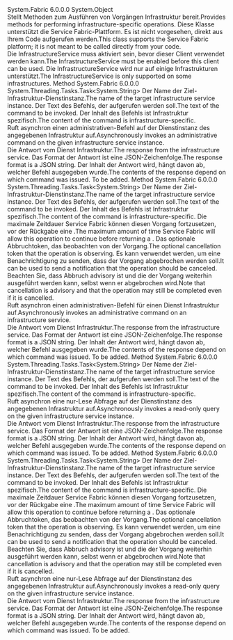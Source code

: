 <Type Name="FabricClient+InfrastructureServiceClient" FullName="System.Fabric.FabricClient+InfrastructureServiceClient">
  <TypeSignature Language="C#" Value="public sealed class FabricClient.InfrastructureServiceClient" />
  <TypeSignature Language="ILAsm" Value=".class nested public auto ansi sealed beforefieldinit FabricClient/InfrastructureServiceClient extends System.Object" />
  <TypeSignature Language="DocId" Value="T:System.Fabric.FabricClient.InfrastructureServiceClient" />
  <TypeSignature Language="VB.NET" Value="Public NotInheritable Class FabricClient.InfrastructureServiceClient" />
  <TypeSignature Language="F#" Value="type FabricClient.InfrastructureServiceClient = class" />
  <AssemblyInfo>
    <AssemblyName>System.Fabric</AssemblyName>
    <AssemblyVersion>6.0.0.0</AssemblyVersion>
  </AssemblyInfo>
  <Base>
    <BaseTypeName>System.Object</BaseTypeName>
  </Base>
  <Interfaces />
  <Docs>
    <summary>
      <para><span data-ttu-id="5461c-101">Stellt Methoden zum Ausführen von Vorgängen Infrastruktur bereit.</span><span class="sxs-lookup"><span data-stu-id="5461c-101">Provides methods for performing infrastructure-specific operations.</span></span></para>
      <para><span data-ttu-id="5461c-102">Diese Klasse unterstützt die Service Fabric-Plattform. Es ist nicht vorgesehen, direkt aus Ihrem Code aufgerufen werden.</span><span class="sxs-lookup"><span data-stu-id="5461c-102">This class supports the Service Fabric platform; it is not meant to be called directly from your code.</span></span></para>
    </summary>
    <remarks>
      <para><span data-ttu-id="5461c-103">Die InfrastructureService muss aktiviert sein, bevor dieser Client verwendet werden kann.</span><span class="sxs-lookup"><span data-stu-id="5461c-103">The InfrastructureService must be enabled before this client can be used.</span></span> <span data-ttu-id="5461c-104">Die InfrastructureService wird nur auf einige Infrastrukturen unterstützt.</span><span class="sxs-lookup"><span data-stu-id="5461c-104">The InfrastructureService is only supported on some infrastructures.</span></span></para>
    </remarks>
  </Docs>
  <Members>
    <Member MemberName="InvokeInfrastructureCommandAsync">
      <MemberSignature Language="C#" Value="public System.Threading.Tasks.Task&lt;string&gt; InvokeInfrastructureCommandAsync (Uri serviceName, string command);" />
      <MemberSignature Language="ILAsm" Value=".method public hidebysig instance class System.Threading.Tasks.Task`1&lt;string&gt; InvokeInfrastructureCommandAsync(class System.Uri serviceName, string command) cil managed" />
      <MemberSignature Language="DocId" Value="M:System.Fabric.FabricClient.InfrastructureServiceClient.InvokeInfrastructureCommandAsync(System.Uri,System.String)" />
      <MemberSignature Language="VB.NET" Value="Public Function InvokeInfrastructureCommandAsync (serviceName As Uri, command As String) As Task(Of String)" />
      <MemberSignature Language="F#" Value="member this.InvokeInfrastructureCommandAsync : Uri * string -&gt; System.Threading.Tasks.Task&lt;string&gt;" Usage="infrastructureServiceClient.InvokeInfrastructureCommandAsync (serviceName, command)" />
      <MemberType>Method</MemberType>
      <AssemblyInfo>
        <AssemblyName>System.Fabric</AssemblyName>
        <AssemblyVersion>6.0.0.0</AssemblyVersion>
      </AssemblyInfo>
      <ReturnValue>
        <ReturnType>System.Threading.Tasks.Task&lt;System.String&gt;</ReturnType>
      </ReturnValue>
      <Parameters>
        <Parameter Name="serviceName" Type="System.Uri" />
        <Parameter Name="command" Type="System.String" />
      </Parameters>
      <Docs>
        <param name="serviceName">
          <para><span data-ttu-id="5461c-105">Der Name der Ziel-Infrastruktur-Dienstinstanz.</span><span class="sxs-lookup"><span data-stu-id="5461c-105">The name of the target infrastructure service instance.</span></span></para>
        </param>
        <param name="command">
          <para><span data-ttu-id="5461c-106">Der Text des Befehls, der aufgerufen werden soll.</span><span class="sxs-lookup"><span data-stu-id="5461c-106">The text of the command to be invoked.</span></span>  <span data-ttu-id="5461c-107">Der Inhalt des Befehls ist Infrastruktur spezifisch.</span><span class="sxs-lookup"><span data-stu-id="5461c-107">The content of the command is infrastructure-specific.</span></span></para>
        </param>
        <summary>
          <para><span data-ttu-id="5461c-108">Ruft asynchron einen administrativen-Befehl auf der Dienstinstanz des angegebenen Infrastruktur auf.</span><span class="sxs-lookup"><span data-stu-id="5461c-108">Asynchronously invokes an administrative command on the given infrastructure service instance.</span></span></para>
        </summary>
        <returns>
          <para><span data-ttu-id="5461c-109">Die Antwort vom Dienst Infrastruktur.</span><span class="sxs-lookup"><span data-stu-id="5461c-109">The response from the infrastructure service.</span></span> <span data-ttu-id="5461c-110">Das Format der Antwort ist eine JSON-Zeichenfolge.</span><span class="sxs-lookup"><span data-stu-id="5461c-110">The response format is a JSON string.</span></span> <span data-ttu-id="5461c-111">Der Inhalt der Antwort wird, hängt davon ab, welcher Befehl ausgegeben wurde.</span><span class="sxs-lookup"><span data-stu-id="5461c-111">The contents of the response depend on which command was issued.</span></span></para>
        </returns>
        <remarks>To be added.</remarks>
      </Docs>
    </Member>
    <Member MemberName="InvokeInfrastructureCommandAsync">
      <MemberSignature Language="C#" Value="public System.Threading.Tasks.Task&lt;string&gt; InvokeInfrastructureCommandAsync (Uri serviceName, string command, TimeSpan timeout, System.Threading.CancellationToken cancellationToken);" />
      <MemberSignature Language="ILAsm" Value=".method public hidebysig instance class System.Threading.Tasks.Task`1&lt;string&gt; InvokeInfrastructureCommandAsync(class System.Uri serviceName, string command, valuetype System.TimeSpan timeout, valuetype System.Threading.CancellationToken cancellationToken) cil managed" />
      <MemberSignature Language="DocId" Value="M:System.Fabric.FabricClient.InfrastructureServiceClient.InvokeInfrastructureCommandAsync(System.Uri,System.String,System.TimeSpan,System.Threading.CancellationToken)" />
      <MemberSignature Language="F#" Value="member this.InvokeInfrastructureCommandAsync : Uri * string * TimeSpan * System.Threading.CancellationToken -&gt; System.Threading.Tasks.Task&lt;string&gt;" Usage="infrastructureServiceClient.InvokeInfrastructureCommandAsync (serviceName, command, timeout, cancellationToken)" />
      <MemberType>Method</MemberType>
      <AssemblyInfo>
        <AssemblyName>System.Fabric</AssemblyName>
        <AssemblyVersion>6.0.0.0</AssemblyVersion>
      </AssemblyInfo>
      <ReturnValue>
        <ReturnType>System.Threading.Tasks.Task&lt;System.String&gt;</ReturnType>
      </ReturnValue>
      <Parameters>
        <Parameter Name="serviceName" Type="System.Uri" />
        <Parameter Name="command" Type="System.String" />
        <Parameter Name="timeout" Type="System.TimeSpan" />
        <Parameter Name="cancellationToken" Type="System.Threading.CancellationToken" />
      </Parameters>
      <Docs>
        <param name="serviceName">
          <para><span data-ttu-id="5461c-112">Der Name der Ziel-Infrastruktur-Dienstinstanz.</span><span class="sxs-lookup"><span data-stu-id="5461c-112">The name of the target infrastructure service instance.</span></span></para>
        </param>
        <param name="command">
          <para><span data-ttu-id="5461c-113">Der Text des Befehls, der aufgerufen werden soll.</span><span class="sxs-lookup"><span data-stu-id="5461c-113">The text of the command to be invoked.</span></span>  <span data-ttu-id="5461c-114">Der Inhalt des Befehls ist Infrastruktur spezifisch.</span><span class="sxs-lookup"><span data-stu-id="5461c-114">The content of the command is infrastructure-specific.</span></span></para>
        </param>
        <param name="timeout">
          <para><span data-ttu-id="5461c-115">Die maximale Zeitdauer Service Fabric können diesen Vorgang fortzusetzen, vor der Rückgabe eine <see cref="T:System.TimeoutException" />.</span><span class="sxs-lookup"><span data-stu-id="5461c-115">The maximum amount of time Service Fabric will allow this operation to continue before returning a <see cref="T:System.TimeoutException" />.</span></span></para>
        </param>
        <param name="cancellationToken">
          <para><span data-ttu-id="5461c-116">Das optionale Abbruchtoken, das beobachten von der Vorgang.</span><span class="sxs-lookup"><span data-stu-id="5461c-116">The optional cancellation token that the operation is observing.</span></span> <span data-ttu-id="5461c-117">Es kann verwendet werden, um eine Benachrichtigung zu senden, dass der Vorgang abgebrochen werden soll.</span><span class="sxs-lookup"><span data-stu-id="5461c-117">It can be used to send a notification that the operation should be canceled.</span></span> <span data-ttu-id="5461c-118">Beachten Sie, dass Abbruch advisory ist und die der Vorgang weiterhin ausgeführt werden kann, selbst wenn er abgebrochen wird.</span><span class="sxs-lookup"><span data-stu-id="5461c-118">Note that cancellation is advisory and that the operation may still be completed even if it is cancelled.</span></span></para>
        </param>
        <summary>
          <para><span data-ttu-id="5461c-119">Ruft asynchron einen administrativen-Befehl für einen Dienst Infrastruktur auf.</span><span class="sxs-lookup"><span data-stu-id="5461c-119">Asynchronously invokes an administrative command on an infrastructure service.</span></span></para>
        </summary>
        <returns>
          <para><span data-ttu-id="5461c-120">Die Antwort vom Dienst Infrastruktur.</span><span class="sxs-lookup"><span data-stu-id="5461c-120">The response from the infrastructure service.</span></span> <span data-ttu-id="5461c-121">Das Format der Antwort ist eine JSON-Zeichenfolge.</span><span class="sxs-lookup"><span data-stu-id="5461c-121">The response format is a JSON string.</span></span> <span data-ttu-id="5461c-122">Der Inhalt der Antwort wird, hängt davon ab, welcher Befehl ausgegeben wurde.</span><span class="sxs-lookup"><span data-stu-id="5461c-122">The contents of the response depend on which command was issued.</span></span></para>
        </returns>
        <remarks>To be added.</remarks>
      </Docs>
    </Member>
    <Member MemberName="InvokeInfrastructureQueryAsync">
      <MemberSignature Language="C#" Value="public System.Threading.Tasks.Task&lt;string&gt; InvokeInfrastructureQueryAsync (Uri serviceName, string command);" />
      <MemberSignature Language="ILAsm" Value=".method public hidebysig instance class System.Threading.Tasks.Task`1&lt;string&gt; InvokeInfrastructureQueryAsync(class System.Uri serviceName, string command) cil managed" />
      <MemberSignature Language="DocId" Value="M:System.Fabric.FabricClient.InfrastructureServiceClient.InvokeInfrastructureQueryAsync(System.Uri,System.String)" />
      <MemberSignature Language="VB.NET" Value="Public Function InvokeInfrastructureQueryAsync (serviceName As Uri, command As String) As Task(Of String)" />
      <MemberSignature Language="F#" Value="member this.InvokeInfrastructureQueryAsync : Uri * string -&gt; System.Threading.Tasks.Task&lt;string&gt;" Usage="infrastructureServiceClient.InvokeInfrastructureQueryAsync (serviceName, command)" />
      <MemberType>Method</MemberType>
      <AssemblyInfo>
        <AssemblyName>System.Fabric</AssemblyName>
        <AssemblyVersion>6.0.0.0</AssemblyVersion>
      </AssemblyInfo>
      <ReturnValue>
        <ReturnType>System.Threading.Tasks.Task&lt;System.String&gt;</ReturnType>
      </ReturnValue>
      <Parameters>
        <Parameter Name="serviceName" Type="System.Uri" />
        <Parameter Name="command" Type="System.String" />
      </Parameters>
      <Docs>
        <param name="serviceName">
          <para><span data-ttu-id="5461c-123">Der Name der Ziel-Infrastruktur-Dienstinstanz.</span><span class="sxs-lookup"><span data-stu-id="5461c-123">The name of the target infrastructure service instance.</span></span></para>
        </param>
        <param name="command">
          <para><span data-ttu-id="5461c-124">Der Text des Befehls, der aufgerufen werden soll.</span><span class="sxs-lookup"><span data-stu-id="5461c-124">The text of the command to be invoked.</span></span>  <span data-ttu-id="5461c-125">Der Inhalt des Befehls ist Infrastruktur spezifisch.</span><span class="sxs-lookup"><span data-stu-id="5461c-125">The content of the command is infrastructure-specific.</span></span></para>
        </param>
        <summary>
          <para><span data-ttu-id="5461c-126">Ruft asynchron eine nur-Lese Abfrage auf der Dienstinstanz des angegebenen Infrastruktur auf.</span><span class="sxs-lookup"><span data-stu-id="5461c-126">Asynchronously invokes a read-only query on the given infrastructure service instance.</span></span></para>
        </summary>
        <returns>
          <para><span data-ttu-id="5461c-127">Die Antwort vom Dienst Infrastruktur.</span><span class="sxs-lookup"><span data-stu-id="5461c-127">The response from the infrastructure service.</span></span> <span data-ttu-id="5461c-128">Das Format der Antwort ist eine JSON-Zeichenfolge.</span><span class="sxs-lookup"><span data-stu-id="5461c-128">The response format is a JSON string.</span></span> <span data-ttu-id="5461c-129">Der Inhalt der Antwort wird, hängt davon ab, welcher Befehl ausgegeben wurde.</span><span class="sxs-lookup"><span data-stu-id="5461c-129">The contents of the response depend on which command was issued.</span></span></para>
        </returns>
        <remarks>To be added.</remarks>
      </Docs>
    </Member>
    <Member MemberName="InvokeInfrastructureQueryAsync">
      <MemberSignature Language="C#" Value="public System.Threading.Tasks.Task&lt;string&gt; InvokeInfrastructureQueryAsync (Uri serviceName, string command, TimeSpan timeout, System.Threading.CancellationToken cancellationToken);" />
      <MemberSignature Language="ILAsm" Value=".method public hidebysig instance class System.Threading.Tasks.Task`1&lt;string&gt; InvokeInfrastructureQueryAsync(class System.Uri serviceName, string command, valuetype System.TimeSpan timeout, valuetype System.Threading.CancellationToken cancellationToken) cil managed" />
      <MemberSignature Language="DocId" Value="M:System.Fabric.FabricClient.InfrastructureServiceClient.InvokeInfrastructureQueryAsync(System.Uri,System.String,System.TimeSpan,System.Threading.CancellationToken)" />
      <MemberSignature Language="F#" Value="member this.InvokeInfrastructureQueryAsync : Uri * string * TimeSpan * System.Threading.CancellationToken -&gt; System.Threading.Tasks.Task&lt;string&gt;" Usage="infrastructureServiceClient.InvokeInfrastructureQueryAsync (serviceName, command, timeout, cancellationToken)" />
      <MemberType>Method</MemberType>
      <AssemblyInfo>
        <AssemblyName>System.Fabric</AssemblyName>
        <AssemblyVersion>6.0.0.0</AssemblyVersion>
      </AssemblyInfo>
      <ReturnValue>
        <ReturnType>System.Threading.Tasks.Task&lt;System.String&gt;</ReturnType>
      </ReturnValue>
      <Parameters>
        <Parameter Name="serviceName" Type="System.Uri" />
        <Parameter Name="command" Type="System.String" />
        <Parameter Name="timeout" Type="System.TimeSpan" />
        <Parameter Name="cancellationToken" Type="System.Threading.CancellationToken" />
      </Parameters>
      <Docs>
        <param name="serviceName">
          <para><span data-ttu-id="5461c-130">Der Name der Ziel-Infrastruktur-Dienstinstanz.</span><span class="sxs-lookup"><span data-stu-id="5461c-130">The name of the target infrastructure service instance.</span></span></para>
        </param>
        <param name="command">
          <para><span data-ttu-id="5461c-131">Der Text des Befehls, der aufgerufen werden soll.</span><span class="sxs-lookup"><span data-stu-id="5461c-131">The text of the command to be invoked.</span></span>  <span data-ttu-id="5461c-132">Der Inhalt des Befehls ist Infrastruktur spezifisch.</span><span class="sxs-lookup"><span data-stu-id="5461c-132">The content of the command is infrastructure-specific.</span></span></para>
        </param>
        <param name="timeout">
          <para><span data-ttu-id="5461c-133">Die maximale Zeitdauer Service Fabric können diesen Vorgang fortzusetzen, vor der Rückgabe eine <see cref="T:System.TimeoutException" />.</span><span class="sxs-lookup"><span data-stu-id="5461c-133">The maximum amount of time Service Fabric will allow this operation to continue before returning a <see cref="T:System.TimeoutException" />.</span></span></para>
        </param>
        <param name="cancellationToken">
          <para><span data-ttu-id="5461c-134">Das optionale Abbruchtoken, das beobachten von der Vorgang.</span><span class="sxs-lookup"><span data-stu-id="5461c-134">The optional cancellation token that the operation is observing.</span></span> <span data-ttu-id="5461c-135">Es kann verwendet werden, um eine Benachrichtigung zu senden, dass der Vorgang abgebrochen werden soll.</span><span class="sxs-lookup"><span data-stu-id="5461c-135">It can be used to send a notification that the operation should be canceled.</span></span> <span data-ttu-id="5461c-136">Beachten Sie, dass Abbruch advisory ist und die der Vorgang weiterhin ausgeführt werden kann, selbst wenn er abgebrochen wird.</span><span class="sxs-lookup"><span data-stu-id="5461c-136">Note that cancellation is advisory and that the operation may still be completed even if it is cancelled.</span></span></para>
        </param>
        <summary>
          <para><span data-ttu-id="5461c-137">Ruft asynchron eine nur-Lese Abfrage auf der Dienstinstanz des angegebenen Infrastruktur auf.</span><span class="sxs-lookup"><span data-stu-id="5461c-137">Asynchronously invokes a read-only query on the given infrastructure service instance.</span></span></para>
        </summary>
        <returns>
          <para><span data-ttu-id="5461c-138">Die Antwort vom Dienst Infrastruktur.</span><span class="sxs-lookup"><span data-stu-id="5461c-138">The response from the infrastructure service.</span></span> <span data-ttu-id="5461c-139">Das Format der Antwort ist eine JSON-Zeichenfolge.</span><span class="sxs-lookup"><span data-stu-id="5461c-139">The response format is a JSON string.</span></span> <span data-ttu-id="5461c-140">Der Inhalt der Antwort wird, hängt davon ab, welcher Befehl ausgegeben wurde.</span><span class="sxs-lookup"><span data-stu-id="5461c-140">The contents of the response depend on which command was issued.</span></span></para>
        </returns>
        <remarks>To be added.</remarks>
      </Docs>
    </Member>
  </Members>
</Type>